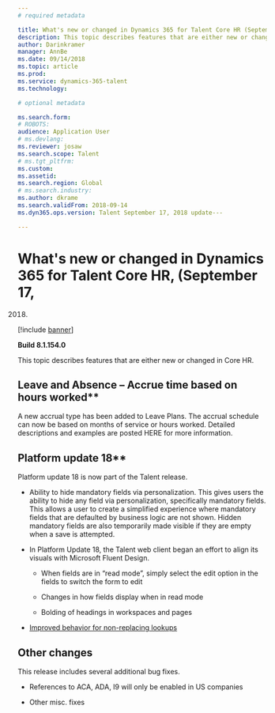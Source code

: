 ```yaml
---
# required metadata

title: What's new or changed in Dynamics 365 for Talent Core HR (September 17, 2018)
description: This topic describes features that are either new or changed in Microsoft Dynamics 365 for Talent Core HR.
author: Darinkramer
manager: AnnBe
ms.date: 09/14/2018
ms.topic: article
ms.prod: 
ms.service: dynamics-365-talent
ms.technology: 

# optional metadata

ms.search.form: 
# ROBOTS: 
audience: Application User
# ms.devlang: 
ms.reviewer: josaw
ms.search.scope: Talent
# ms.tgt_pltfrm: 
ms.custom: 
ms.assetid: 
ms.search.region: Global
# ms.search.industry: 
ms.author: dkrame
ms.search.validFrom: 2018-09-14
ms.dyn365.ops.version: Talent September 17, 2018 update---

---
```


# What's new or changed in Dynamics 365 for Talent Core HR, (September 17,
2018)

[!include [banner](includes/banner.md)]

**Build 8.1.154.0**

This topic describes features that are either new or changed in Core HR.

## Leave and Absence – Accrue time based on hours worked**

A new accrual type has been added to Leave Plans. The accrual schedule can now
be based on months of service or hours worked. Detailed descriptions and
examples are posted HERE for more information.

## Platform update 18**

Platform update 18 is now part of the Talent release.

-   Ability to hide mandatory fields via personalization. This gives users the
    ability to hide any field via personalization, specifically mandatory
    fields. This allows a user to create a simplified experience where mandatory
    fields that are defaulted by business logic are not shown. Hidden mandatory
    fields are also temporarily made visible if they are empty when a save is
    attempted.

-   In Platform Update 18, the Talent web client began an effort to align its
    visuals with Microsoft Fluent Design.

    -   When fields are in “read mode”, simply select the edit option in the
        fields to switch the form to edit

    -   Changes in how fields display when in read mode

    -   Bolding of headings in workspaces and pages

-   [Improved behavior for non-replacing
    lookups](https://na01.safelinks.protection.outlook.com/?url=https%3A%2F%2Fdocs.microsoft.com%2Fen-us%2Fbusiness-applications-release-notes%2FOctober18%2Fdynamics365-finance-operations%2Fnon-replacing-lookups&data=02%7C01%7C%7Ce0b3b3bee47b4424aaa208d619ce86f2%7C72f988bf86f141af91ab2d7cd011db47%7C1%7C0%7C636724772137980342&sdata=RN1qjtZSLtS010zgs0KlcwFrrB8Z7uWWGtFjdxdaamg%3D&reserved=0)

## Other changes

This release includes several additional bug fixes.

-   References to ACA, ADA, I9 will only be enabled in US companies

-   Other misc. fixes
